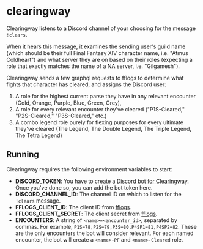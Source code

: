 # clearingway

Clearingway listens to a Discord channel of your choosing for the message `!clears`.

When it hears this message, it examines the sending user's guild name (which should be their full Final Fantasy XIV character name, i.e. "Atmus Coldheart")
and what server they are on based on their roles (expecting a role that exactly matches the name of a NA server, i.e. "Gilgamesh").

Clearingway sends a few graphql requests to fflogs to determine what fights that character has cleared, and assigns the Discord user:
1. A role for the highest current parse they have in any relevant encounter (Gold, Orange, Purple, Blue, Green, Grey),
2. A role for every relevant encounter they've cleared ("P1S-Cleared," "P2S-Cleared," "P3S-Cleared," etc.)
3. A combo legend role purely for flexing purposes for every ultimate they've cleared (The Legend, The Double Legend, The Triple Legend, The Tetra Legend)

## Running

Clearingway requires the following environment variables to start:

* **DISCORD_TOKEN**: You have to create a [Discord bot for Clearingway](https://discord.com/developers/applications). Once you've done so, you can add the bot token here.
* **DISCORD_CHANNEL_ID**: The channel ID on which to listen for the `!clears` message.
* **FFLOGS_CLIENT_ID**: The client ID from [fflogs](https://www.fflogs.com/api/clients/).
* **FFLOGS_CLIENT_SECRET**: The client secret from [fflogs](https://www.fflogs.com/api/clients/).
* **ENCOUNTERS**: A string of `<name>=<encounter_id>`, separated by commas. For example, `P1S=78,P2S=79,P3S=80,P4SP1=81,P4SP2=82`. These are the only encounters the bot will consider relevant.
For each named encounter, the bot will create a `<name>-PF` and `<name>-Cleared` role.


